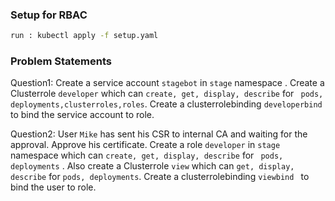 ### Setup for RBAC
```sh
run : kubectl apply -f setup.yaml
```

### Problem Statements

Question1: Create a service account ``` stagebot ``` in ``` stage ``` namespace . Create a Clusterrole ``` developer ``` which can  ``` create, get, display, describe ``` for ``` pods, deployments,clusterroles,roles```. Create a clusterrolebinding ```developerbind ``` to bind the service account to role.

Question2: User ``` Mike ``` has sent his CSR to internal CA and waiting for the approval. Approve his certificate. Create a role ``` developer ``` in ``` stage ``` namespace which can ``` create, get, display, describe ``` for ``` pods, deployments``` . Also create a Clusterrole ``` view ```  which can  ``` get, display, describe ``` for ``` pods, deployments ```. Create a clusterrolebinding ```viewbind ``` to bind the user to role.